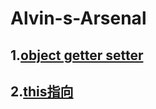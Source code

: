 # Alvin-s-Arsenal
## 1.[object getter setter](https://zhuanlan.zhihu.com/p/25672454)
## 2.[this指向](https://www.cnblogs.com/dongcanliang/p/7054176.html)
